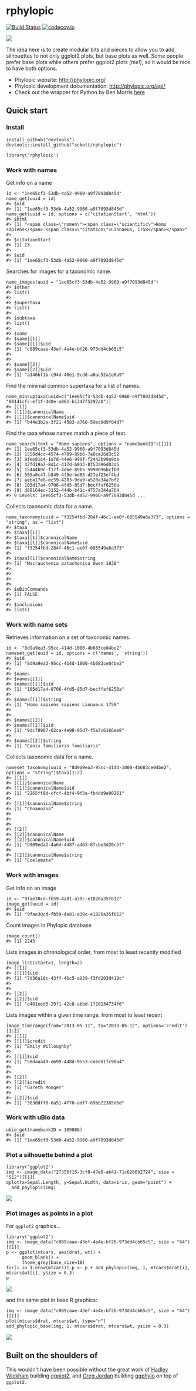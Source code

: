 rphylopic
=========

[![Build Status](https://api.travis-ci.org/sckott/rphylopic.png)](https://travis-ci.org/sckott/rphylopic)
[![codecov.io](https://codecov.io/github/sckott/rphylopic/coverage.svg?branch=master)](https://codecov.io/github/sckott/rphylopic?branch=master)

![](http://phylopic.org/assets/images/submissions/bedd622a-4de2-4067-8c70-4aa44326d229.128.png)

The idea here is to create modular bits and pieces to allow you to add
silhouettes to not only ggplot2 plots, but base plots as well. Some
people prefer base plots while others prefer ggplot2 plots (me!), so it
would be nice to have both options.

-   Phylopic website: [<http://phylopic.org/>](http://phylopic.org/)
-   Phylopic development documentation:
    [<http://phylopic.org/api/>](http://phylopic.org/api/)
-   Check out the wrapper for Python by Ben Morris
    [here](https://github.com/bendmorris/python-phylopic)

Quick start
-----------

### Install

    install_github("devtools")
    devtools::install_github("sckott/rphylopic")

    library('rphylopic')

### Work with names

Get info on a name

    id <- "1ee65cf3-53db-4a52-9960-a9f7093d845d"
    name_get(uuid = id)
    #> $uid
    #> [1] "1ee65cf3-53db-4a52-9960-a9f7093d845d"
    name_get(uuid = id, options = c('citationStart', 'html'))
    #> $html
    #> [1] "<span class=\"nomen\"><span class=\"scientific\">Homo sapiens</span> <span class=\"citation\">Linnaeus, 1758</span></span>"
    #> 
    #> $citationStart
    #> [1] 13
    #> 
    #> $uid
    #> [1] "1ee65cf3-53db-4a52-9960-a9f7093d845d"

Searches for images for a taxonomic name.

    name_images(uuid = "1ee65cf3-53db-4a52-9960-a9f7093d845d")
    #> $other
    #> list()
    #> 
    #> $supertaxa
    #> list()
    #> 
    #> $subtaxa
    #> list()
    #> 
    #> $same
    #> $same[[1]]
    #> $same[[1]]$uid
    #> [1] "c089caae-43ef-4e4e-bf26-973dd4cb65c5"
    #> 
    #> 
    #> $same[[2]]
    #> $same[[2]]$uid
    #> [1] "a146bf1b-c94d-46e1-9cd8-a0ac52a1e0a9"

Find the minimal common supertaxa for a list of names.

    name_minsuptaxa(uuid=c("1ee65cf3-53db-4a52-9960-a9f7093d845d", "08141cfc-ef1f-4d0e-a061-b1347f5297a0"))
    #> [[1]]
    #> [[1]]$canonicalName
    #> [[1]]$canonicalName$uid
    #> [1] "b44e3b2e-3f21-4583-a760-59ec9d9f04d7"

Find the taxa whose names match a piece of text.

    name_search(text = "Homo sapiens", options = "namebankID")[[1]]
    #> [1] 1ee65cf3-53db-4a52-9960-a9f7093d845d
    #> [2] 1558d4cc-4574-4709-89b6-7a0ce26d3c52
    #> [3] 9fee81c4-1a7d-44e6-999f-f2442b99a9db
    #> [4] 47fd19a7-8d1c-417d-b913-8f53a96d03d5
    #> [5] 15444b9c-f17f-4d6e-89b5-5990096bcfb0
    #> [6] 505a0c47-b849-4f9e-bd05-d27ef23ef4bd
    #> [7] aeba17e8-ec59-4283-9da9-a520a34a7bf2
    #> [8] 105d17a4-9706-4fd5-85d7-becffaf6250a
    #> [9] d88164ec-3152-444b-b41c-4757a344a764
    #> 9 Levels: 1ee65cf3-53db-4a52-9960-a9f7093d845d ...

Collects taxonomic data for a name.

    name_taxonomy(uuid = "f3254fbd-284f-46c1-ae0f-685549a6a373", options = "string", as = "list")
    #> $taxa
    #> $taxa[[1]]
    #> $taxa[[1]]$canonicalName
    #> $taxa[[1]]$canonicalName$uid
    #> [1] "f3254fbd-284f-46c1-ae0f-685549a6a373"
    #> 
    #> $taxa[[1]]$canonicalName$string
    #> [1] "Macrauchenia patachonica Owen 1838"
    #> 
    #> 
    #> 
    #> 
    #> $uBioCommands
    #> [1] FALSE
    #> 
    #> $inclusions
    #> list()

### Work with name sets

Retrieves information on a set of taxonomic names.

    id <- "8d9a9ea3-95cc-414d-1000-4b683ce04be2"
    nameset_get(uuid = id, options = c('names', 'string'))
    #> $uid
    #> [1] "8d9a9ea3-95cc-414d-1000-4b683ce04be2"
    #> 
    #> $names
    #> $names[[1]]
    #> $names[[1]]$uid
    #> [1] "105d17a4-9706-4fd5-85d7-becffaf6250a"
    #> 
    #> $names[[1]]$string
    #> [1] "Homo sapiens sapiens Linnaeus 1758"
    #> 
    #> 
    #> $names[[2]]
    #> $names[[2]]$uid
    #> [1] "9dc78907-02ca-4e98-95d7-f5a7c6166ee8"
    #> 
    #> $names[[2]]$string
    #> [1] "Canis familiaris familiaris"

Collects taxonomic data for a name.

    nameset_taxonomy(uuid = "8d9a9ea3-95cc-414d-1000-4b683ce04be2", options = "string")$taxa[1:2]
    #> [[1]]
    #> [[1]]$canonicalName
    #> [[1]]$canonicalName$uid
    #> [1] "2265ff9d-cfcf-4bf4-9f3e-fb4dd9e90261"
    #> 
    #> [[1]]$canonicalName$string
    #> [1] "Choanozoa"
    #> 
    #> 
    #> 
    #> [[2]]
    #> [[2]]$canonicalName
    #> [[2]]$canonicalName$uid
    #> [1] "b909eda2-4a6d-4d87-a463-87cbe3d20c5f"
    #> 
    #> [[2]]$canonicalName$string
    #> [1] "Coelomata"

### Work with images

Get info on an image

    id <- "9fae30cd-fb59-4a81-a39c-e1826a35f612"
    image_get(uuid = id)
    #> $uid
    #> [1] "9fae30cd-fb59-4a81-a39c-e1826a35f612"

Count images in Phylopic database

    image_count()
    #> [1] 2243

Lists images in chronological order, from most to least recently
modified

    image_list(start=1, length=2)
    #> [[1]]
    #> [[1]]$uid
    #> [1] "7d36a10c-43ff-41c5-a939-f3fd203d419c"
    #> 
    #> 
    #> [[2]]
    #> [[2]]$uid
    #> [1] "e401eed5-29f1-42c8-abbd-1f18134734f6"

Lists images within a given time range, from most to least recent

    image_timerange(from="2013-05-11", to="2013-05-12", options='credit')[1:2]
    #> [[1]]
    #> [[1]]$credit
    #> [1] "Emily Willoughby"
    #> 
    #> [[1]]$uid
    #> [1] "58daaa49-e699-448d-9553-ceedd1fc98a4"
    #> 
    #> 
    #> [[2]]
    #> [[2]]$credit
    #> [1] "Gareth Monger"
    #> 
    #> [[2]]$uid
    #> [1] "303ddff0-6a51-4f70-adf7-69bb22385d6d"

### Work with uBio data

    ubio_get(namebankID = 109086)
    #> $uid
    #> [1] "1ee65cf3-53db-4a52-9960-a9f7093d845d"

### Plot a silhouette behind a plot

    library('ggplot2')
    img <- image_data("27356f15-3cf8-47e8-ab41-71c6260b2724", size = "512")[[1]]
    qplot(x=Sepal.Length, y=Sepal.Width, data=iris, geom="point") + 
      add_phylopic(img)

![](inst/assets/img/unnamed-chunk-16-1.png)

### Plot images as points in a plot

For `ggplot2` graphics...

    library('ggplot2')
    img <- image_data("c089caae-43ef-4e4e-bf26-973dd4cb65c5", size = "64")[[1]]
    p <- ggplot(mtcars, aes(drat, wt)) + 
          geom_blank() + 
          theme_grey(base_size=18)
    for(i in 1:nrow(mtcars)) p <- p + add_phylopic(img, 1, mtcars$drat[i], mtcars$wt[i], ysize = 0.3)
    p

![](inst/assets/img/unnamed-chunk-17-1.png)

and the same plot in base R graphics:

    img <- image_data("c089caae-43ef-4e4e-bf26-973dd4cb65c5", size = "64")[[1]]
    plot(mtcars$drat, mtcars$wt, type="n")
    add_phylopic_base(img, 1, mtcars$drat, mtcars$wt, ysize = 0.3)

![](inst/assets/img/unnamed-chunk-18-1.png)

Built on the shoulders of
-------------------------

This wouldn't have been possible without the great work of [Hadley
Wickham](http://had.co.nz/) building
[ggplot2](https://github.com/hadley/ggplot2), and [Greg
Jordan](https://github.com/gjuggler) building
[ggphylo](https://github.com/gjuggler/ggphylo) on top of `ggplot2`.
